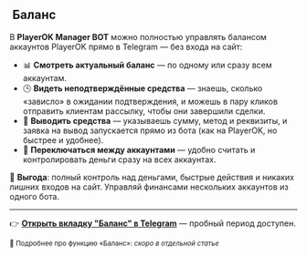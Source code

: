 ##  ​ Баланс  
В **PlayerOK Manager BOT** можно полностью управлять балансом аккаунтов PlayerOK прямо в Telegram — без входа на сайт:

-  📊 **Смотреть актуальный баланс** — по одному или сразу всем аккаунтам.  
-  🕒 **Видеть неподтверждённые средства** — знаешь, сколько «зависло» в ожидании подтверждения, и можешь в пару кликов отправить клиентам рассылку, чтобы они завершили сделки.  
-  💸 **Выводить средства** — указываешь сумму, метод и реквизиты, и заявка на вывод запускается прямо из бота (как на PlayerOK, но быстрее и удобнее).  
-  🔄 **Переключаться между аккаунтами** — удобно считать и контролировать деньги сразу на всех аккаунтах.

💎 **Выгода**: полный контроль над деньгами, быстрые действия и никаких лишних входов на сайт. Управляй финансами нескольких аккаунтов из одного бота.

---

👉 [**Открыть вкладку "Баланс" в Telegram**](https://t.me/PlayerOKManager_bot?start=github_balance) — пробный период доступен.  

<sub>📖 Подробнее про функцию «Баланс»: *скоро в отдельной статье*</sub>
